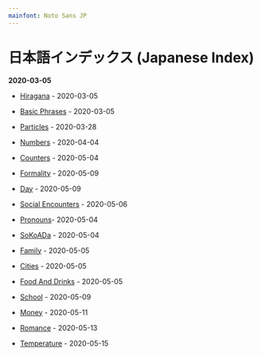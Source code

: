 ```yaml
---
mainfont: Noto Sans JP
---
```


# 日本語インデックス (Japanese Index)

**2020-03-05**

- [Hiragana](01hiragana.md) - 2020-03-05 

- [Basic Phrases](basic_phrases) - 2020-03-05 
- [Particles](particles.md) - 2020-03-28

- [Numbers](numbers.md) - 2020-04-04

- [Counters](counters.md) - 2020-05-04

- [Formality](formality.md) - 2020-05-09

- [Day](day.md) - 2020-05-09

- [Social Encounters](social.md) - 2020-05-06

- [Pronouns](pronouns.md)- 2020-05-04

- [SoKoADa](sokoada.md) - 2020-05-04

- [Family](family.md) - 2020-05-05

- [Cities](cities.md) - 2020-05-05

- [Food And Drinks](food_drinks.md) - 2020-05-05

- [School](school.md) - 2020-05-09

- [Money](money.md) - 2020-05-11

- [Romance](romance.md) - 2020-05-13

- [Temperature](temperature.md) - 2020-05-15
